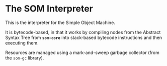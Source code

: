 The SOM Interpreter
===================

This is the interpreter for the Simple Object Machine.

It is bytecode-based, in that it works by compiling nodes from the Abstract Syntax Tree from **`som-core`** into stack-based bytecode instructions and then executing them.  

Resources are managed using a mark-and-sweep garbage collector (from the `som-gc` library).  
